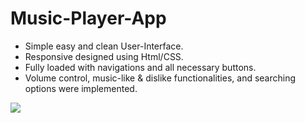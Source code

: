 # Music-Player-App
<ul>
  <li>Simple easy and clean User-Interface.</li>
  <li>Responsive designed using Html/CSS.</li>
  <li>Fully loaded with navigations and all necessary buttons.</li>
  <li>Volume control, music-like & dislike functionalities, and searching options were implemented.</li>
</ul>
<img src = "https://ninjasfiles.s3.amazonaws.com/0000000000001807.png"></img>
